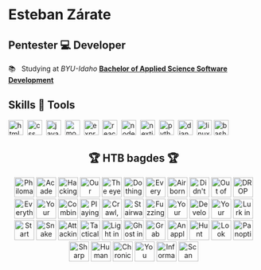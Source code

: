 # Esteban Zárate

## Pentester 💻 Developer

📚 &nbsp; Studying at *BYU-Idaho* **[Bachelor of Applied Science Software Development](https://www.byupathway.edu/bachelors-degree/software-development)**<br />

## Skills 🥷 Tools

<div>
  <img src="https://www.vectorlogo.zone/logos/w3_html5/w3_html5-icon.svg" alt="html" width="30" height="30"/>&nbsp;
  <img src="https://www.vectorlogo.zone/logos/w3_css/w3_css-icon~old.svg" alt="css" width="30" height="30"/>&nbsp;
  <img src="https://www.vectorlogo.zone/logos/javascript/javascript-icon.svg" alt="javascript" width="30" height="30"/>&nbsp;
  <img src="https://www.vectorlogo.zone/logos/mongodb/mongodb-icon.svg" alt="mongodb" width="30" height="30"/>&nbsp;
  <img src="https://www.vectorlogo.zone/logos/expressjs/expressjs-icon.svg" alt="express.js" width="30" height="30"/>&nbsp;
  <img src="https://www.vectorlogo.zone/logos/reactjs/reactjs-icon.svg" alt="reactjs" width="30" height="30"/>&nbsp;
  <img src="https://www.vectorlogo.zone/logos/nodejs/nodejs-icon.svg" alt="node.js" width="30" height="30"/>&nbsp;
  <img src="https://www.vectorlogo.zone/logos/nextjs/nextjs-icon.svg" alt="nextjs" width="30" height="30"/>&nbsp;
  <img src="https://www.vectorlogo.zone/logos/python/python-icon.svg" alt="python" width="30" height="30"/>&nbsp;
  <img src="https://www.vectorlogo.zone/logos/djangoproject/djangoproject-icon.svg" alt="django" width="30" height="30"/>&nbsp;
  <img src="https://www.vectorlogo.zone/logos/linux/linux-icon.svg" alt="linux" width="30" height="30"/>
  <img src="https://www.vectorlogo.zone/logos/gnu_bash/gnu_bash-icon.svg" alt="bash" width="30" height="30"/>
</div>

<h2 align=center>🏆 HTB bagdes 🏆</h2>
<div align=center>
  <a href="https://academy.hackthebox.com/achievement/badge/978c7e2f-c408-11ed-acfc-bea50ffe6cb4"><img src="https://academy.hackthebox.com/storage/badges/philomath.png" alt="Philomath" width="40" height="40" title="Learning Process"/></a>
  <a href="https://academy.hackthebox.com/achievement/badge/a138b835-c408-11ed-acfc-bea50ffe6cb4"><img src="https://academy.hackthebox.com/storage/badges/academician.png" alt="Academician" width="40" height="40" title="Intro to Academy"/></a>
  <a href="https://academy.hackthebox.com/achievement/badge/e9bbb9e4-01c0-11ef-b18d-bea50ffe6cb4"><img src="https://academy.hackthebox.com/storage/badges/hacking-in-the-wild.png" alt="Hacking in the wild" width="40" height="40" title="Hacking WordPress"/></a>
  <a href="https://academy.hackthebox.com/achievement/badge/e7d0adc7-9403-11ee-bfb6-bea50ffe6cb4"><img src="https://academy.hackthebox.com/storage/badges/our-favorite-seabird.png" alt="Our favorite seabird" width="40" height="40" title="Linux Fundamentals"/></a>
  <a href="https://academy.hackthebox.com/achievement/badge/a90f78ec-c408-11ed-acfc-bea50ffe6cb4"><img src="https://academy.hackthebox.com/storage/badges/the-eye-that-sees-all.png" alt="The eye that sees all" width="40" height="40" title="Network Enumeration with Nmap"/></a>
  <a href="https://academy.hackthebox.com/achievement/badge/3ae24398-e6d8-11ee-b18d-bea50ffe6cb4"><img src="https://academy.hackthebox.com/storage/badges/do-things-the-traditional-way.png" alt="Do things the traditional way" width="40" height="40" title="Introduction to Bash Scripting"/></a>
  <a href="https://academy.hackthebox.com/achievement/badge/40d90a50-a111-11ee-bfb6-bea50ffe6cb4"><img src="https://academy.hackthebox.com/storage/badges/every-road-leads-back-to-root.png" alt="Every road leads back to root" width="40" height="40" title="File Inclusion"/></a>
  <a href="https://academy.hackthebox.com/achievement/badge/b1da3886-a658-11ee-bfb6-bea50ffe6cb4"><img src="https://academy.hackthebox.com/storage/badges/airborne-delivery.png" alt="Airborne delivery" width="40" height="40" title="File Transfers"/></a>
  <a href="https://academy.hackthebox.com/achievement/badge/af6d9da9-f061-11ee-b18d-bea50ffe6cb4"><img src="https://academy.hackthebox.com/storage/badges/didnt-know-a-python-can-do-that.png" alt="Didn't know a python can do that" width="40" height="40" title="DNS Enumeration Using Python"/></a>
  <a href="https://academy.hackthebox.com/achievement/badge/3653e754-a7a6-11ee-bfb6-bea50ffe6cb4"><img src="https://academy.hackthebox.com/storage/badges/out-of-bounds.png" alt="Out of bounds" width="40" height="40" title="Stack-Based Buffer Overflows on Linux x86"/></a>
  <a href="https://academy.hackthebox.com/achievement/badge/1817541c-9bc1-11ee-bfb6-bea50ffe6cb4"><img src="https://academy.hackthebox.com/storage/badges/drop-your-weapon.png" alt="DROP your weapon" width="40" height="40" title="SQL Injection Fundamentals"/></a>
  <a href="https://academy.hackthebox.com/achievement/badge/e23b46aa-955b-11ee-bfb6-bea50ffe6cb4"><img src="https://academy.hackthebox.com/storage/badges/everything-is-connected.png" alt="Everything is connected" width="40" height="40" title="Introduction to Networking"/></a>
  <a href="https://academy.hackthebox.com/achievement/badge/aec5cf1a-c408-11ed-acfc-bea50ffe6cb4"><img src="https://academy.hackthebox.com/storage/badges/your-request-is-my-demand.png" alt="Your request is my demand" width="40" height="40" title="Web Requests"/></a>
  <a href="https://academy.hackthebox.com/achievement/badge/5cf10c64-9663-11ee-bfb6-bea50ffe6cb4"><img src="https://academy.hackthebox.com/storage/badges/combine-the-modules.png" alt="Combine the modules" width="40" height="40" title="Using the Metasploit Framework"/></a>
  <a href="https://academy.hackthebox.com/achievement/badge/b1bf9f58-c408-11ed-acfc-bea50ffe6cb4"><img src="https://academy.hackthebox.com/storage/badges/playing-with-the-mess.png" alt="Playing with the mess" width="40" height="40" title="JavaScript Deobfuscation"/></a>
  <a href="https://academy.hackthebox.com/achievement/badge/b29f4dc2-c408-11ed-acfc-bea50ffe6cb4"><img src="https://academy.hackthebox.com/storage/badges/crawl-walk-run.png" alt="Crawl, walk, run" width="40" height="40" title="Windows Fundamentals"/></a>
  <a href="https://academy.hackthebox.com/achievement/badge/722cb9fb-1c5c-11ef-b18d-bea50ffe6cb4"><img src="https://academy.hackthebox.com/storage/badges/stairway-to-heaven.png" alt="Stairway to Heaven" width="40" height="40" title="Linux Privilege Escalation"/></a>
  <a href="https://academy.hackthebox.com/achievement/badge/6934aa40-9eab-11ee-bfb6-bea50ffe6cb4"><img src="https://academy.hackthebox.com/storage/badges/fuzzing-is-power.png" alt="Fuzzing is power" width="40" height="40" title="Attacking Web Applications with Ffuf"/></a>
  <a href="https://academy.hackthebox.com/achievement/badge/b4002d4d-c408-11ed-acfc-bea50ffe6cb4"><img src="https://academy.hackthebox.com/storage/badges/your-white-belt-training-begins.png" alt="Your white belt training begins" width="40" height="40" title="Introduction to Active Directory"/></a>
  <a href="https://academy.hackthebox.com/achievement/badge/b54141c3-c408-11ed-acfc-bea50ffe6cb4"><img src="https://academy.hackthebox.com/storage/badges/developer.png" alt="Developer" width="40" height="40" title="Introduction to Web Applications"/></a>
  <a href="https://academy.hackthebox.com/achievement/badge/b71a591c-c408-11ed-acfc-bea50ffe6cb4"><img src="https://academy.hackthebox.com/storage/badges/your-first-battle.png" alt="Your first battle" width="40" height="40" title="Getting Started"/></a>
  <a href="https://academy.hackthebox.com/achievement/badge/9884c698-ac4e-11ee-bfb6-bea50ffe6cb4"><img src="https://academy.hackthebox.com/storage/badges/your-first-battle.png" alt="Lurk in the packets" width="40" height="40" title="Intro to Network Traffic Analysis"/></a>
  <a href="https://academy.hackthebox.com/achievement/badge/b982390b-c408-11ed-acfc-bea50ffe6cb4"><img src="https://academy.hackthebox.com/storage/badges/start-building-your-arsenal.png" alt="Start building your arsenal" width="40" height="40" title="Setting Up"/></a>
  <a href="https://academy.hackthebox.com/achievement/badge/7da20aab-e0b7-11ee-b18d-bea50ffe6cb4"><img src="https://academy.hackthebox.com/storage/badges/snake-charmer.png" alt="Snake Charmer" width="40" height="40" title="Introduction to Python 3"/></a>
  <a href="https://academy.hackthebox.com/achievement/badge/31546468-d755-11ee-891c-bea50ffe6cb4"><img src="https://academy.hackthebox.com/storage/badges/attacking-the-registers.png" alt="Attacking the registers" width="40" height="40" title="Stack-Based Buffer Overflows on Windows x86"/></a>
  <a href="https://academy.hackthebox.com/achievement/badge/a257617d-f910-11ed-acfc-bea50ffe6cb4"><img src="https://academy.hackthebox.com/storage/badges/tactical.png" alt="Tactical" width="40" height="40" title="Penetration Testing Process"/></a>
  <a href="https://academy.hackthebox.com/achievement/badge/122cc591-9e02-11ee-bfb6-bea50ffe6cb4"><img src="https://academy.hackthebox.com/storage/badges/light-in-the-dark.png" alt="Light in the dark" width="40" height="40" title="Vulnerability Assessment"/></a>
  <a href="https://academy.hackthebox.com/achievement/badge/db8219a6-f2c5-11ee-b18d-bea50ffe6cb4"><img src="https://academy.hackthebox.com/storage/badges/ghost-in-the-shell.png" alt="Ghost in the shell" width="40" height="40" title="Shells & Payloads"/></a>
  <a href="https://academy.hackthebox.com/achievement/badge/9b227a1b-ff82-11ee-b18d-bea50ffe6cb4"><img src="https://academy.hackthebox.com/storage/badges/grab-the-keys-and-move-laterally.png" alt="Grab the keys and move laterally" width="40" height="40" title="Password Attacks"/></a>
  <a href="https://academy.hackthebox.com/achievement/badge/97720d82-d806-11ee-891c-bea50ffe6cb4"><img src="https://academy.hackthebox.com/storage/badges/an-apple-a-day.png" alt="An apple a day..." width="40" height="40" title="MacOS Fundamentals"/></a>
  <a href="https://academy.hackthebox.com/achievement/badge/f1daafdc-ee33-11ee-b18d-bea50ffe6cb4"><img src="https://academy.hackthebox.com/storage/badges/hunt-the-bug.png" alt="Hunt the bug" width="40" height="40" title="Bug Bounty Hunting Process"/></a>
  <a href="https://academy.hackthebox.com/achievement/badge/4f0dc6ac-eeb8-11ee-b18d-bea50ffe6cb4"><img src="https://academy.hackthebox.com/storage/badges/look-ma-no-mouse.png" alt="Look ma, no mouse!" width="40" height="40" title="Introduction to Windows Command Line"/></a>
  <a href="https://academy.hackthebox.com/achievement/badge/c13772fd-ee32-11ee-b18d-bea50ffe6cb4"><img src="https://academy.hackthebox.com/storage/badges/4a11a1a1d810967184694662d629de2d/logo.png" alt="Panoptic" width="40" height="40" title="Incident Handling Process"/></a>
  <a href="https://academy.hackthebox.com/achievement/badge/856fd975-f047-11ee-b18d-bea50ffe6cb4"><img src="https://academy.hackthebox.com/storage/badges/852647a1f21be70b6893e582578133b9/logo.png" alt="Sharp cliff climber" width="40" height="40" title="Introduction to C#"/></a>
  <a href="https://academy.hackthebox.com/achievement/badge/062c199e-e0a2-11ee-b18d-bea50ffe6cb4"><img src="https://academy.hackthebox.com/storage/badges/a6fe6c6e23b919c7a41fa3ec144d3a82/logo.png" alt="Humanoid" width="40" height="40" title="Brief Intro to Hardware Attacks"/></a>
  <a href="https://academy.hackthebox.com/achievement/badge/23bae0e1-b292-11ee-bfb6-bea50ffe6cb4"><img src="https://academy.hackthebox.com/storage/badges/372e0f41bced75ab64cfe1cbb76de4d0/logo.png" alt="Chronicle champion" width="40" height="40" title="Security Incident Reporting"/></a>
  <a href="https://academy.hackthebox.com/achievement/badge/14f33cc9-eb34-11ef-864f-bea50ffe6cb4"><img src="https://academy.hackthebox.com/storage/badges/you-need-to-trace-before-you-can-hung.png" alt="You need to trace before you can hunt" width="40" height="40" title="Footprinting module completed"/></a>
  <a href="https://academy.hackthebox.com/achievement/badge/78d15c7d-ed4a-11ef-864f-bea50ffe6cb4"><img src="https://academy.hackthebox.com/storage/badges/information-is-not-knowledge-or-is-it.png" alt="Information is not knowledge, or is it?" width="40" height="40" title="Information Gathering - Web Edition module completed"/></a>
  <a href="https://academy.hackthebox.com/achievement/badge/7163161b-ef31-11ef-864f-bea50ffe6cb4"><img src="https://academy.hackthebox.com/storage/badges/scan-and-execute.png" alt="Scan and execute" width="40" height="40" title="Attacking Common Services module completed"/></a>
</div>
